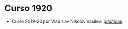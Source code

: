 # Curso 1920

- Curso 2019-20 por Vladislav Nikolov Vasilev: [prácticas](https://github.com/Vol0kin/SG).
